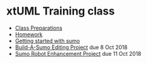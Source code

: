 # xtUML Training class

* [Class Preparations](class-prep)  
* [Homework](homework)  
* [Getting started with sumo](sumo_start.md)  
* [Build-A-Sumo Editing Project](sumo_edit) due 8 Oct 2018  
* [Sumo Robot Enhancement Project](sumo_project) due 11 Oct 2018  


